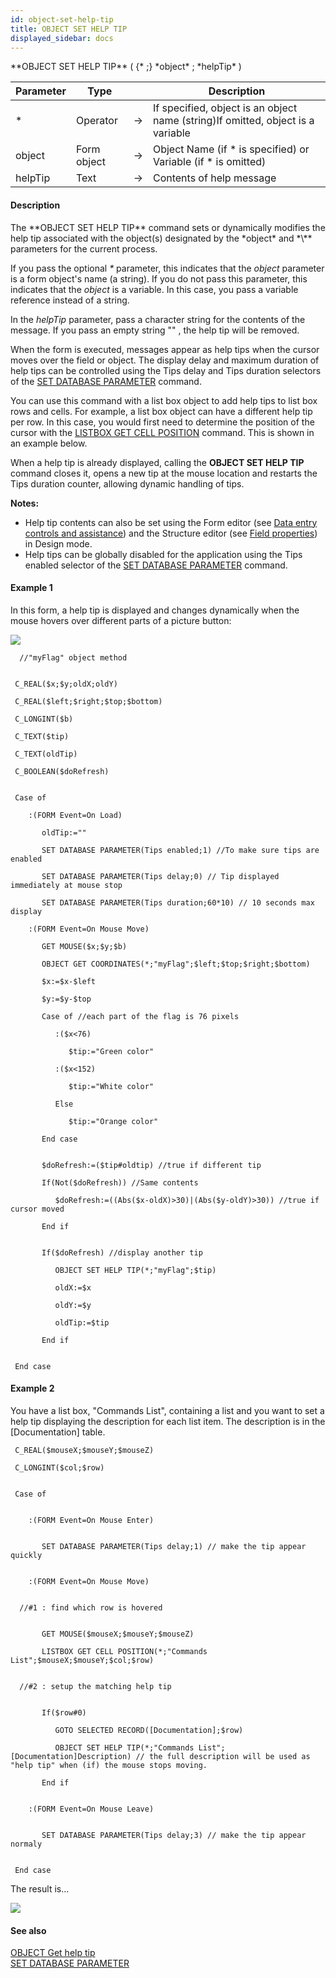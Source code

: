 ```yaml
---
id: object-set-help-tip
title: OBJECT SET HELP TIP
displayed_sidebar: docs
---
```


<!--REF #_command_.OBJECT SET HELP TIP.Syntax-->**OBJECT SET HELP TIP** ( {* ;} *object* ; *helpTip* )<!-- END REF-->
<!--REF #_command_.OBJECT SET HELP TIP.Params-->
| Parameter | Type |  | Description |
| --- | --- | --- | --- |
| * | Operator | -> | If specified, object is an object name (string)If omitted, object is a variable |
| object | Form object | -> | Object Name (if * is specified) or Variable (if * is omitted) |
| helpTip | Text | -> | Contents of help message |

<!-- END REF-->

#### Description 

<!--REF #_command_.OBJECT SET HELP TIP.Summary-->The **OBJECT SET HELP TIP** command sets or dynamically modifies the help tip associated with the object(s) designated by the *object* and *\** parameters for the current process.<!-- END REF-->

If you pass the optional *\** parameter, this indicates that the *object* parameter is a form object's name (a string). If you do not pass this parameter, this indicates that the *object* is a variable. In this case, you pass a variable reference instead of a string. 

In the *helpTip* parameter, pass a character string for the contents of the message. If you pass an empty string "" , the help tip will be removed.

When the form is executed, messages appear as help tips when the cursor moves over the field or object. The display delay and maximum duration of help tips can be controlled using the Tips delay and Tips duration selectors of the [SET DATABASE PARAMETER](set-database-parameter.md) command.

You can use this command with a list box object to add help tips to list box rows and cells. For example, a list box object can have a different help tip per row. In this case, you would first need to determine the position of the cursor with the [LISTBOX GET CELL POSITION](listbox-get-cell-position.md) command. This is shown in an example below.

When a help tip is already displayed, calling the **OBJECT SET HELP TIP** command closes it, opens a new tip at the mouse location and restarts the Tips duration counter, allowing dynamic handling of tips. 

**Notes:** 

* Help tip contents can also be set using the Form editor (see [Data entry controls and assistance](/4Dv20R6/4D/20-R6/Data-entry-controls-and-assistance.300-7003359.en.html)) and the Structure editor (see [Field properties](/4Dv20R6/4D/20-R6/Field-properties.300-7003391.en.html)) in Design mode.
* Help tips can be globally disabled for the application using the Tips enabled selector of the [SET DATABASE PARAMETER](set-database-parameter.md) command.

#### Example 1 

In this form, a help tip is displayed and changes dynamically when the mouse hovers over different parts of a picture button:

![](../assets/en/Commands/pict3351402.en.png)

```4d
  //"myFlag" object method
 

 C_REAL($x;$y;oldX;oldY)

 C_REAL($left;$right;$top;$bottom)

 C_LONGINT($b)

 C_TEXT($tip)

 C_TEXT(oldTip)

 C_BOOLEAN($doRefresh)
 

 Case of

    :(FORM Event=On Load)

       oldTip:=""

       SET DATABASE PARAMETER(Tips enabled;1) //To make sure tips are enabled

       SET DATABASE PARAMETER(Tips delay;0) // Tip displayed immediately at mouse stop

       SET DATABASE PARAMETER(Tips duration;60*10) // 10 seconds max display

    :(FORM Event=On Mouse Move)

       GET MOUSE($x;$y;$b)

       OBJECT GET COORDINATES(*;"myFlag";$left;$top;$right;$bottom)

       $x:=$x-$left

       $y:=$y-$top

       Case of //each part of the flag is 76 pixels

          :($x<76)

             $tip:="Green color"

          :($x<152)

             $tip:="White color"

          Else

             $tip:="Orange color"

       End case
 

       $doRefresh:=($tip#oldtip) //true if different tip

       If(Not($doRefresh)) //Same contents

          $doRefresh:=((Abs($x-oldX)>30)|(Abs($y-oldY)>30)) //true if cursor moved

       End if
 

       If($doRefresh) //display another tip

          OBJECT SET HELP TIP(*;"myFlag";$tip)

          oldX:=$x

          oldY:=$y

          oldTip:=$tip

       End if
 

 End case
```

#### Example 2 

You have a list box, "Commands List", containing a list and you want to set a help tip displaying the description for each list item. The description is in the \[Documentation\] table. 

```4d
 C_REAL($mouseX;$mouseY;$mouseZ)

 C_LONGINT($col;$row)
 

 Case of
 

    :(FORM Event=On Mouse Enter)
 

       SET DATABASE PARAMETER(Tips delay;1) // make the tip appear quickly
 

    :(FORM Event=On Mouse Move)
 

  //#1 : find which row is hovered
 

       GET MOUSE($mouseX;$mouseY;$mouseZ)

       LISTBOX GET CELL POSITION(*;"Commands List";$mouseX;$mouseY;$col;$row)
 

  //#2 : setup the matching help tip
 

       If($row#0)

          GOTO SELECTED RECORD([Documentation];$row)

          OBJECT SET HELP TIP(*;"Commands List";[Documentation]Description) // the full description will be used as "help tip" when (if) the mouse stops moving.

       End if
 

    :(FORM Event=On Mouse Leave)
 

       SET DATABASE PARAMETER(Tips delay;3) // make the tip appear normaly
 

 End case
```

The result is...

![](../assets/en/Commands/pict3529022.en.png)

#### See also 
[OBJECT Get help tip](object-get-help-tip.md)  
[SET DATABASE PARAMETER](set-database-parameter.md)  